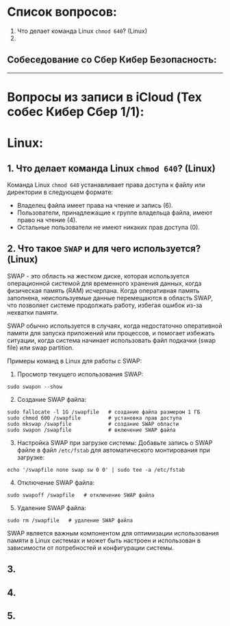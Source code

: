 # Список вопросов:

1. Что делает команда Linux `chmod 640`? (Linux)
2. 

## Собеседование со Сбер Кибер Безопасность:

-----------------------

# Вопросы из записи в iCloud (Тех собес Кибер Сбер 1/1):

# Linux:

## 1. Что делает команда Linux `chmod 640`? (Linux)

Команда Linux `chmod 640` устанавливает права доступа к файлу или директории в следующем формате:

- Владелец файла имеет права на чтение и запись (6).
- Пользователи, принадлежащие к группе владельца файла, имеют право на чтение (4).
- Остальные пользователи не имеют никаких прав доступа (0).

## 2. Что такое `SWAP` и для чего используется? (Linux)

SWAP - это область на жестком диске, которая используется операционной системой для временного хранения данных, когда физическая память (RAM) исчерпана. Когда оперативная память заполнена, неиспользуемые данные перемещаются в область SWAP, что позволяет системе продолжать работу, избегая ошибок из-за нехватки памяти.

SWAP обычно используется в случаях, когда недостаточно оперативной памяти для запуска приложений или процессов, и помогает избежать ситуации, когда система начинает использовать файл подкачки (swap file) или swap partition.

Примеры команд в Linux для работы с SWAP:

1. Просмотр текущего использования SWAP:
```
sudo swapon --show
```

2. Создание SWAP файла:
```
sudo fallocate -l 1G /swapfile   # создание файла размером 1 ГБ
sudo chmod 600 /swapfile         # установка прав доступа
sudo mkswap /swapfile            # создание SWAP области
sudo swapon /swapfile            # включение SWAP файла
```

3. Настройка SWAP при загрузке системы:
Добавьте запись о SWAP файле в файл `/etc/fstab` для автоматического монтирования при загрузке:
```
echo '/swapfile none swap sw 0 0' | sudo tee -a /etc/fstab
```

4. Отключение SWAP файла:
```
sudo swapoff /swapfile   # отключение SWAP файла
```

5. Удаление SWAP файла:
```
sudo rm /swapfile   # удаление SWAP файла
```

SWAP является важным компонентом для оптимизации использования памяти в Linux системах и может быть настроен и использован в зависимости от потребностей и конфигурации системы.

## 3. 

## 4. 

## 5. 